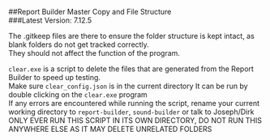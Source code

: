 ##Report Builder Master Copy and File Structure  
###Latest Version: 7.12.5
  
The .gitkeep files are there to ensure the folder structure is kept intact, as blank folders do not get tracked correctly.  
They should not affect the function of the program.  

`clear.exe` is a script to delete the files that are generated from the Report Builder to speed up testing.  
Make sure `clear_config.json` is in the current directory
It can be run by double clicking on the `clear.exe` program  
If any errors are encountered while running the script, rename your current working directory to `report-builder`, `sound-builder` or talk to Joseph/Dirk  
ONLY EVER RUN THIS SCRIPT IN ITS OWN DIRECTORY, DO NOT RUN THIS ANYWHERE ELSE AS IT MAY DELETE UNRELATED FOLDERS  
